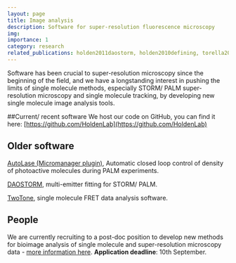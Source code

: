 ```yaml
---
layout: page
title: Image analysis
description: Software for super-resolution fluorescence microscopy
img: 
importance: 1
category: research
related_publications: holden2011daostorm, holden2010defining, torella2011identifying, min20143d, pengo2015palmsiever, sage2019super, griffie2020virtual, von2021democratising, whitley2022high, spahn2022deepbacs
---
```

Software has been crucial to super-resolution microscopy since the beginning of the field, and we have a longstanding interest in pushing the limits of single molecule methods, especially STORM/ PALM super-resolution microscopy and single molecule tracking, by developing new single molecule image analysis tools.

##Current/ recent software
We host our code on GitHub, you can find it here: [https://github.com/HoldenLab](https://github.com/HoldenLab)

## Older software

[AutoLase (Micromanager plugin)]( https://github.com/ManleyLab/autolase-plugin), Automatic closed loop control of density of photoactive molecules during PALM experiments.

[DAOSTORM](https://seamusholden.wordpress.com/2013/06/16/daostorm-update/), multi-emitter fitting for STORM/ PALM.

[TwoTone](http://www.physics.ox.ac.uk/Users/kapanidis/Group/Main.Software.html), single molecule FRET data analysis software.

## People
We are currently recruiting to a post-doc position to develop new methods for bioimage analysis of single molecule and super-resolution microscopy data - [more information here]((https://warwick-careers.tal.net/vx/appcentre-ext/brand-4/candidate/so/pm/1/pl/3/opp/77-Research-Fellow-106343-0823/en-GB)). **Application deadline**: 10th September. 
